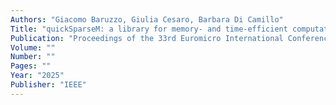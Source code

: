 ```yaml
---
Authors: "Giacomo Baruzzo, Giulia Cesaro, Barbara Di Camillo"
Title: "quickSparseM: a library for memory- and time-efficient computation on large, sparse matrices with application to omics data"
Publication: "Proceedings of the 33rd Euromicro International Conference on Parallel, Distributed, and Network-Based Processing (PDP 2025)"
Volume: ""
Number: ""
Pages: ""
Year: "2025"
Publisher: "IEEE"
---
```

